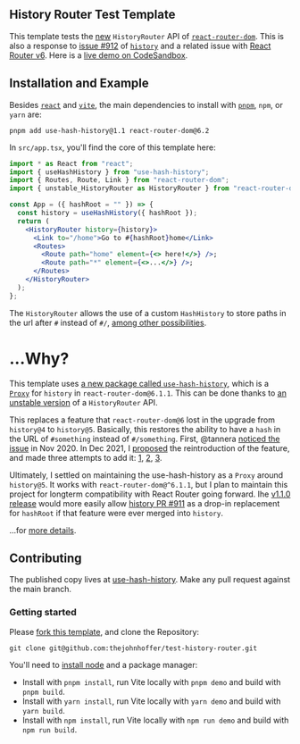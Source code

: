 ## History Router Test Template

This template tests the [new][6_1_1] `HistoryRouter` API of [`react-router-dom`](https://github.com/remix-run/react-router/). This is also a response to [issue #912](https://github.com/remix-run/history/issues/912) of [`history`](https://github.com/remix-run/history/) and a related issue with [React Router v6](https://reactrouter.com/docs/en/v6). Here is a [live demo on CodeSandbox][sandbox].

## Installation and Example

Besides [`react`](https://reactjs.org/) and [`vite`](https://vitejs.dev/), the main dependencies to install with [`pnpm`](https://pnpm.io/), `npm`, or `yarn` are:

```
pnpm add use-hash-history@1.1 react-router-dom@6.2
```

In `src/app.tsx`, you'll find the core of this template here:

```jsx
import * as React from "react";
import { useHashHistory } from "use-hash-history";
import { Routes, Route, Link } from "react-router-dom";
import { unstable_HistoryRouter as HistoryRouter } from "react-router-dom";

const App = ({ hashRoot = "" }) => {
  const history = useHashHistory({ hashRoot });
  return (
    <HistoryRouter history={history}>
      <Link to="/home">Go to #{hashRoot}home</Link>
      <Routes>
        <Route path="home" element={<> here!</>} />;
        <Route path="*" element={<>...</>} />;
      </Routes>
    </HistoryRouter>
  );
};
```

The `HistoryRouter` allows the use of a custom `HashHistory` to store paths in the url after `#` instead of `#/`, [among other possibilities][exampleprops].

# ...Why?

This template uses [a new package called `use-hash-history`][yarn], which is a [`Proxy`][proxy] for `history` in `react-router-dom@6.1.1`. This can be done thanks to [an unstable version][6_1_1] of a `HistoryRouter` API.

This replaces a feature that `react-router-dom@6` lost in the upgrade from `history@4` to `history@5`. Basically, this restores the ability to have a `hash` in the URL of `#something` instead of `#/something`. First, @tannera [noticed the issue](https://github.com/remix-run/react-router/issues/7703) in Nov 2020. In Dec 2021, I [proposed](https://github.com/remix-run/react-router/issues/8459) the reintroduction of the feature, and made three attempts to add it: [1][1], [2][2], [3][3].

Ultimately, I settled on maintaining the use-hash-history as a `Proxy` around `history@5`. It works with `react-router-dom@^6.1.1`, but I plan to maintain this project for longterm compatibility with React Router going forward. Ihe [v1.1.0 release](https://github.com/thejohnhoffer/use-hash-history/releases/tag/v1.1.0) would more easily allow [history PR #911](https://github.com/remix-run/history/pull/911) as a drop-in replacement for `hashRoot` if that feature were ever merged into `history`.

...for [more details][why].

## Contributing

The published copy lives at [use-hash-history](https://github.com/thejohnhoffer/use-hash-history/).
Make any pull request against the main branch.

### Getting started

Please [fork this template](https://github.com/thejohnhoffer/test-history-router/fork), and clone the Repository:

```
git clone git@github.com:thejohnhoffer/test-history-router.git
```

You'll need to [install node](https://heynode.com/tutorial/install-nodejs-locally-nvm/) and a package manager:

- Install with `pnpm install`, run Vite locally with `pnpm demo` and build with `pnpm build`.
- Install with `yarn install`, run Vite locally with `yarn demo` and build with `yarn build`.
- Install with `npm install`, run Vite locally with `npm run demo` and build with `npm run build`.

[1]: https://github.com/remix-run/react-router/pull/8450
[2]: https://github.com/remix-run/react-router/pull/8460
[3]: https://github.com/remix-run/react-router/pull/8463
[exampleprops]: https://github.com/thejohnhoffer/use-hash-history/blob/v1.0.0/demo/exampleProps.ts#L14
[6_1_1]: https://github.com/remix-run/react-router/releases/tag/v6.1.1
[proxy]: https://developer.mozilla.org/en-US/docs/Web/JavaScript/Reference/Global_Objects/Proxy#examples
[sandbox]: https://codesandbox.io/s/use-hash-history-esl4q
[yarn]: https://yarnpkg.com/package/use-hash-history
[why]: https://gist.github.com/thejohnhoffer/5cb3798684c815683195847c53cff4ab

